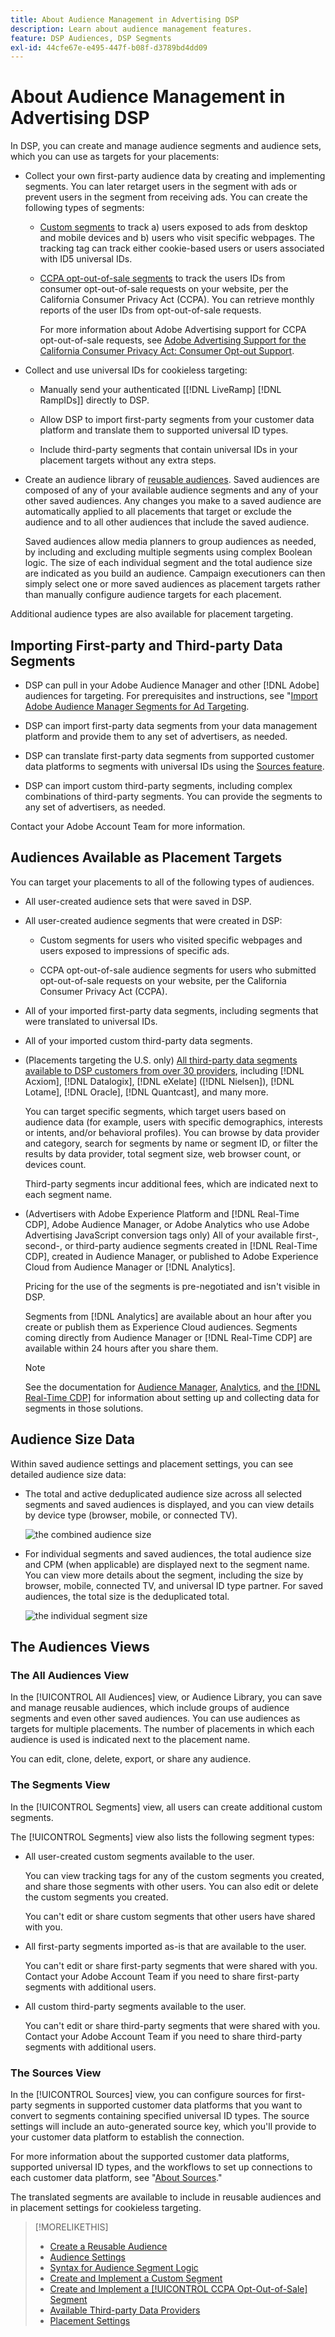 ```yaml
---
title: About Audience Management in Advertising DSP
description: Learn about audience management features.
feature: DSP Audiences, DSP Segments
exl-id: 44cfe67e-e495-447f-b08f-d3789bd4dd09
---
```

# About Audience Management in Advertising DSP

In DSP, you can create and manage audience segments and audience sets, which you can use as targets for your placements:

* Collect your own first-party audience data by creating and implementing segments. You can later retarget users in the segment with ads or prevent users in the segment from receiving ads. You can create the following types of segments:

   * [Custom segments](/help/dsp/audiences/custom-segment-create.md) to track a) users exposed to ads from desktop and mobile devices and b) users who visit specific webpages. The tracking tag can track either cookie-based users or users associated with ID5 universal IDs.

   * [CCPA opt-out-of-sale segments](/help/dsp/audiences/ccpa-opt-out-segment-create.md) to track the users IDs from consumer opt-out-of-sale requests on your website, per the California Consumer Privacy Act (CCPA). You can retrieve monthly reports of the user IDs from opt-out-of-sale requests.

      For more information about Adobe Advertising support for CCPA opt-out-of-sale requests, see [Adobe Advertising Support for the California Consumer Privacy Act: Consumer Opt-out Support](/help/privacy/ccpa/ccpa-opt-out-of-sale.md).

* Collect<!-- wording --> and use universal IDs for cookieless targeting:

  * Manually send your authenticated [[!DNL LiveRamp] [!DNL RampIDs]] directly to DSP.

  * Allow DSP to import first-party segments from your customer data platform and translate them to supported universal ID types.
  
  * Include third-party segments that contain universal IDs in your placement targets without any extra steps.

* Create an audience library of [reusable audiences](/help/dsp/audiences/reusable-audience-create.md). Saved audiences are composed of any of your available audience segments and any of your other saved audiences. Any changes you make to a saved audience are automatically applied to all placements that target or exclude the audience and to all other audiences that include the saved audience.

   Saved audiences allow media planners to group audiences as needed, by including and excluding multiple segments using complex Boolean logic. The size of each individual segment and the total audience size are indicated as you build an audience. Campaign executioners can then simply select one or more saved audiences as placement targets rather than manually configure audience targets for each placement.

Additional audience types are also available for placement targeting.

## Importing First-party and Third-party Data Segments

* DSP can pull in your Adobe Audience Manager and other [!DNL Adobe] audiences for targeting. For prerequisites and instructions, see "[Import Adobe Audience Manager Segments for Ad Targeting](/help/integrations/audience-manager/import-audiences.md).

* DSP can import first-party data segments from your data management platform and provide them to any set of advertisers, as needed.

* DSP can translate first-party data segments from supported customer data platforms to segments with universal IDs using the [Sources feature](/help/dsp/audiences/sources/source-about.md).

* DSP can import custom third-party segments, including complex combinations of third-party segments. You can provide the segments to any set of advertisers, as needed.

Contact your Adobe Account Team for more information.

## Audiences Available as Placement Targets

You can target your placements to all of the following types of audiences.

* All user-created audience sets that were saved in DSP.

* All user-created audience segments that were created in DSP:

   * Custom segments for users who visited specific webpages and users exposed to impressions of specific ads.

   * CCPA opt-out-of-sale audience segments for users who submitted opt-out-of-sale requests on your website, per the California Consumer Privacy Act (CCPA).

* All of your imported first-party data segments, including segments that were translated to universal IDs.

* All of your imported custom third-party data segments.

* (Placements targeting the U.S. only) [All third-party data segments available to DSP customers from over 30 providers](/help/dsp/audiences/third-party-data-providers.md), including [!DNL Acxiom], [!DNL Datalogix], [!DNL eXelate] ([!DNL Nielsen]), [!DNL Lotame], [!DNL Oracle], [!DNL Quantcast], and many more.

   You can target specific segments, which target users based on audience data (for example, users with specific demographics, interests or intents, and/or behavioral profiles). You can browse by data provider and category, search for segments by name or segment ID, or filter the results by data provider, total segment size, web browser count, or devices count.

   Third-party segments incur additional fees, which are indicated next to each segment name.

* (Advertisers with Adobe Experience Platform and [!DNL Real-Time CDP], Adobe Audience Manager, or Adobe Analytics who use Adobe Advertising JavaScript conversion tags only) All of your available first-, second-, or third-party audience segments created in [!DNL Real-Time CDP], created in Audience Manager, or published to Adobe Experience Cloud from Audience Manager or [!DNL Analytics].

   Pricing for the use of the segments is pre-negotiated and isn't visible in DSP.

   Segments from [!DNL Analytics] are available about an hour after you create or publish them as Experience Cloud audiences. Segments coming directly from Audience Manager or [!DNL Real-Time CDP] are available within 24 hours after you share them.

   >[!NOTE]
   >
   >See the documentation for [Audience Manager](https://experienceleague.adobe.com/docs/audience-manager/user-guide/aam-home.html), [Analytics](https://experienceleague.adobe.com/docs/analytics.html), and [the [!DNL Real-Time CDP]](https://experienceleague.adobe.com/docs/experience-platform/rtcdp/segmentation/segment-builder-guide.html) for information about setting up and collecting data for segments in those solutions.

## Audience Size Data

Within saved audience settings and placement settings, you can see detailed audience size data:

* The total and active deduplicated audience size across all selected segments and saved audiences is displayed, and you can view details by device type (browser, mobile, or connected TV).

   ![the combined audience size](/help/dsp/assets/audience-size.png)

* For individual segments and saved audiences, the total audience size and CPM (when applicable) are displayed next to the segment name. You can view more details about the segment, including the size by browser, mobile, connected TV, and universal ID type partner. For saved audiences, the total size is the deduplicated total.

   ![the individual segment size](/help/dsp/assets/audience-size-segment.png)

## The Audiences Views

### The All Audiences View

In the [!UICONTROL All Audiences] view, or Audience Library, you can save and manage reusable audiences, which include groups of audience segments and even other saved audiences. You can use audiences as targets for multiple placements. The number of placements in which each audience is used is indicated next to the placement name.

You can edit, clone, delete, export, or share any audience.

### The Segments View

In the [!UICONTROL Segments] view, all users can create additional custom segments.

The [!UICONTROL Segments] view also lists the following segment types:

* All user-created custom segments available to the user.

   You can view tracking tags for any of the custom segments you created, and share those segments with other users. You can also edit or delete the custom segments you created.

   You can't edit or share custom segments that other users have shared with you.

* All first-party segments imported as-is that are available to the user.

   You can't edit or share first-party segments that were shared with you. Contact your Adobe Account Team if you need to share first-party segments with additional users.

* All custom third-party segments available to the user.

   You can't edit or share third-party segments that were shared with you. Contact your Adobe Account Team if you need to share third-party segments with additional users.

### The Sources View

In the [!UICONTROL Sources] view, you can configure sources for first-party segments in supported customer data platforms that you want to convert to segments containing specified universal ID types. The source settings will include an auto-generated source key, which you'll provide to your customer data platform to establish the connection.

For more information about the supported customer data platforms, supported universal ID types, and the workflows to set up connections to each customer data platform, see "[About Sources](source-about.md)."

The translated segments are available to include in reusable audiences and in placement settings for cookieless targeting.

>[!MORELIKETHIS]
>
>* [Create a Reusable Audience](reusable-audience-create.md)
>* [Audience Settings](audience-settings.md)
>* [Syntax for Audience Segment Logic](audience-segment-logic-syntax.md)
>* [Create and Implement a Custom Segment](custom-segment-create.md)
>* [Create and Implement a [!UICONTROL CCPA Opt-Out-of-Sale] Segment](ccpa-opt-out-segment-create.md)
>* [Available Third-party Data Providers](third-party-data-providers.md)
>* [Placement Settings](/help/dsp/campaign-management/placements/placement-settings.md)
